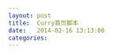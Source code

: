 ```yaml
---
layout: post
title:  Curry首页脚本
date:   2014-02-16 13:13:00
categories:
---
```


<canvas id='curry-game'></canvas>
<script src='/js/curry.js'></script>
